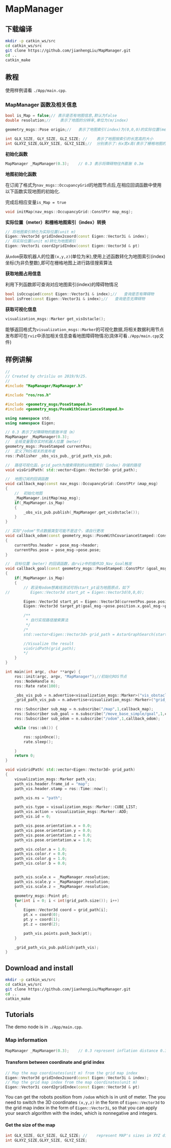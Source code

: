 # MapManager

## 下载编译

```bash
mkdir -p catkin_ws/src
cd catkin_ws/src
git clone https://github.com/jianhengLiu/MapManager.git
cd ..
catkin_make
```

## 教程

使用样例请看 `./App/main.cpp`. 

### MapManager 函数及相关信息

```cpp
bool is_Map = false;// 表示是否有地图信息,默认为false
double resolution;//	表示了地图的分辨率,单位为(m/index)

geometry_msgs::Pose origin;//	表示了地图索引(index)为(0,0,0)的实际位置(meter)

int GLX_SIZE, GLY_SIZE, GLZ_SIZE; //	表示了地图按索引的长宽高的大小
int GLXYZ_SIZE,GLXY_SIZE, GLYZ_SIZE;//	分别表示了:长x宽x高(表示了栅格地图的大小),长x宽,宽x高
```



**初始化函数**

```cpp
MapManager _MapManager(0.3);	// 0.3 表示将障碍物往外膨胀 0.3m
```

**地图初始化函数**

在订阅了格式为`nav_msgs::OccupancyGrid`的地图节点后,在相应回调函数中使用以下函数实现地图的初始化.

完成后相应变量`is_Map = true`

```cpp
void initMap(nav_msgs::OccupancyGrid::ConstPtr map_msg);
```

**实际位置（meter）和栅格地图索引（index）转换**

```cpp
// 将地图索引转化为实际位置(unit m)
Eigen::Vector3d gridIndex2coord(const Eigen::Vector3i & index);
// 将实际位置(unit m)转化为地图索引
Eigen::Vector3i coord2gridIndex(const Eigen::Vector3d & pt)
```

从`odom`获取机器人的位置`(x,y,z)`(单位为米),使用上述函数转化为地图索引(index)坐标(为非负整数),即可在栅格地图上进行路径搜索算法

**获取地图占用信息**

利用下列函数即可查询对应地图索引(index)的障碍物情况

```cpp
bool isOccupied(const Eigen::Vector3i & index);//	查询是否有障碍物
bool isFree(const Eigen::Vector3i & index);//	查询是否无障碍物
```

**获取可视化信息**

```cpp
visualization_msgs::Marker get_visOstacle();
```

能够返回格式为`visualization_msgs::Marker`的可视化数据,将相关数据利用节点发布即可在`rviz`中添加相关信息查看地图障碍物情况(具体可看`./App/main.cpp`文件)



## 样例讲解

```cpp
//
// Created by chrisliu on 2019/9/25.
//
#include "MapManager/MapManager.h"

#include "ros/ros.h"

#include <geometry_msgs/PoseStamped.h>
#include <geometry_msgs/PoseWithCovarianceStamped.h>

using namespace std;
using namespace Eigen;

// 0.3 表示了对障碍物的膨胀半径（m）
MapManager _MapManager(0.3);
//	全局变量暂存实时机器人位置（meter）
geometry_msgs::PoseStamped currentPos;
//	定义了ROS相关的发布者
ros::Publisher _obs_vis_pub,_grid_path_vis_pub;

//  路径可视化函，grid_path为搜索得到的以地图索引（index）存储的路径
void visGridPath( std::vector<Eigen::Vector3d> grid_path);

//	地图订阅的回调函数
void callback_map(const nav_msgs::OccupancyGrid::ConstPtr &map_msg)
{
    //  初始化地图
    _MapManager.initMap(map_msg);
    if(_MapManager.is_Map)
    {
        _obs_vis_pub.publish(_MapManager.get_visOstacle());
    }
}

// 实际"/odom"节点数据类型可能不是这个，请自行更改
void callback_odom(const geometry_msgs::PoseWithCovarianceStamped::ConstPtr &pose_msg)
{
    currentPos.header = pose_msg->header;
    currentPos.pose = pose_msg->pose.pose;
}

//	目标位置（meter）的回调函数，由rviz中的插件2D_Nav_Goal触发
void callback_goal(const geometry_msgs::PoseStamped::ConstPtr &goal_msg)
{
    if(_MapManager.is_Map)
    {
        // 若没有odom想离线测试可将start_pt设为地图原点，如下
//         Eigen::Vector3d start_pt = Eigen::Vector3d(0,0,0);

        Eigen::Vector3d start_pt = Eigen::Vector3d(currentPos.pose.position.x,currentPos.pose.position.y,currentPos.pose.position.z);
        Eigen::Vector3d target_pt(goal_msg->pose.position.x,goal_msg->pose.position.y,goal_msg->pose.position.z);

        /**
         * 自行实现路径搜索算法
         */
        /*
        std::vector<Eigen::Vector3d> grid_path = AstarGraphSearch(start_pt,target_pt);

        //Visualize the result
        visGridPath(grid_path);
        */
    }
}

int main(int argc, char **argv) {
    ros::init(argc, argv, "MapManager");//初始化ROS节点
    ros::NodeHandle n;
    ros::Rate rate(100);

    _obs_vis_pub = n.advertise<visualization_msgs::Marker>("vis_obstacle", 1);
    _grid_path_vis_pub = n.advertise<visualization_msgs::Marker>("grid_path_vis", 1);

    ros::Subscriber sub_map = n.subscribe("/map",1,callback_map);
    ros::Subscriber sub_goal = n.subscribe("/move_base_simple/goal",1,callback_goal);
    ros::Subscriber sub_odom = n.subscribe("/odom",1,callback_odom);

    while (ros::ok()) {

        ros::spinOnce();
        rate.sleep();

    }
    return 0;
}

void visGridPath( std::vector<Eigen::Vector3d> grid_path)
{
    visualization_msgs::Marker path_vis;
    path_vis.header.frame_id = "map";
    path_vis.header.stamp = ros::Time::now();

    path_vis.ns = "path";

    path_vis.type = visualization_msgs::Marker::CUBE_LIST;
    path_vis.action = visualization_msgs::Marker::ADD;
    path_vis.id = 0;

    path_vis.pose.orientation.x = 0.0;
    path_vis.pose.orientation.y = 0.0;
    path_vis.pose.orientation.z = 0.0;
    path_vis.pose.orientation.w = 1.0;

    path_vis.color.a = 1.0;
    path_vis.color.r = 0.0;
    path_vis.color.g = 1.0;
    path_vis.color.b = 0.0;


    path_vis.scale.x = _MapManager.resolution;
    path_vis.scale.y = _MapManager.resolution;
    path_vis.scale.z = _MapManager.resolution;

    geometry_msgs::Point pt;
    for(int i = 0; i < int(grid_path.size()); i++)
    {
        Eigen::Vector3d coord = grid_path[i];
        pt.x = coord(0);
        pt.y = coord(1);
        pt.z = coord(2);

        path_vis.points.push_back(pt);
    }

    _grid_path_vis_pub.publish(path_vis);
}
```



## Download and install

```bash
mkdir -p catkin_ws/src
cd catkin_ws/src
git clone https://github.com/jianhengLiu/MapManager.git
cd ..
catkin_make
```

## Tutorials

The demo node is in `./App/main.cpp`. 

### Map information

```cpp
MapManager _MapManager(0.3);	// 0.3 represent inflation distance 0.3m
```

#### Transform between coordinate and grid index 

```cpp
// Map the map coordinates(unit m) from the grid map index
Eigen::Vector3d gridIndex2coord(const Eigen::Vector3i & index);
// Map the grid map index from the map coordinates(unit m)
Eigen::Vector3i coord2gridIndex(const Eigen::Vector3d & pt)
```

You can get the robots position from `/odom` which is in unit of meter. The you need to switch the 3D coordinates `(x,y,z)` in the form of  `Eigen::Vector3d` to the grid map index in the form of `Eigen::Vector3i`, so that you can apply your search algorithm with the index, which is nonnegative and integers.

#### Get the size of the map

```cpp
int GLX_SIZE, GLY_SIZE, GLZ_SIZE; //	represent MAP's sizes in XYZ dimension respectively
int GLXYZ_SIZE,GLXY_SIZE, GLYZ_SIZE;
```

